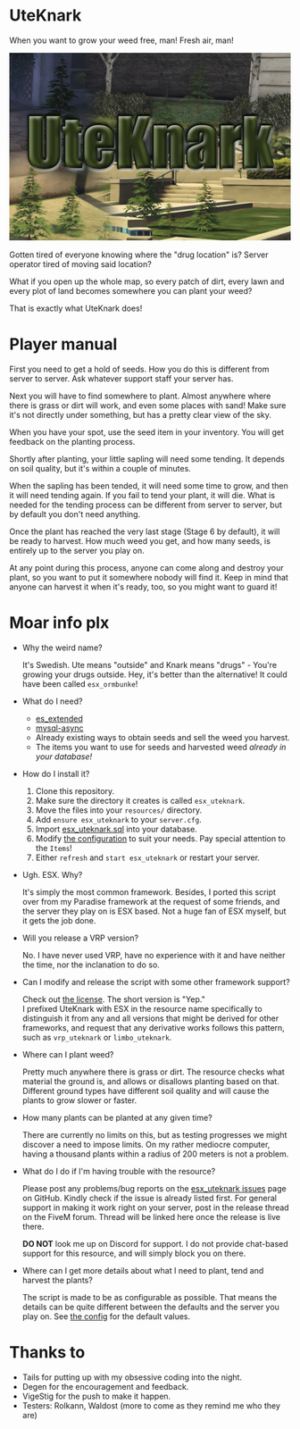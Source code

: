 # UteKnark
When you want to grow your weed free, man! Fresh air, man!

![UteKnark logo](uteknark.png)

Gotten tired of everyone knowing where the "drug location" is? Server operator tired of moving said location?

What if you open up the whole map, so every patch of dirt, every lawn and every plot of land becomes somewhere you can plant your weed?

That is exactly what UteKnark does!

# Player manual

First you need to get a hold of seeds. How you do this is different from server to server. Ask whatever support staff your server has.

Next you will have to find somewhere to plant. Almost anywhere where there is grass or dirt will work, and even some places with sand! Make sure it's not directly under something, but has a pretty clear view of the sky.

When you have your spot, use the seed item in your inventory. You will get feedback on the planting process.

Shortly after planting, your little sapling will need some tending. It depends on soil quality, but it's within a couple of minutes.

When the sapling has been tended, it will need some time to grow, and then it will need tending again. If you fail to tend your plant, it will die. What is needed for the tending process can be different from server to server, but by default you don't need anything.

Once the plant has reached the very last stage (Stage 6 by default), it will be ready to harvest. How much weed you get, and how many seeds, is entirely up to the server you play on.

At any point during this process, anyone can come along and destroy your plant, so you want to put it somewhere nobody will find it. Keep in mind that anyone can harvest it when it's ready, too, so you might want to guard it!

# Moar info plx

- Why the weird name? 

  It's Swedish. Ute means "outside" and Knark means "drugs" - You're growing your drugs outside. Hey, it's better than the alternative! It could have been called `esx_ormbunke`!

- What do I need?

  - [es_extended](https://github.com/ESX-Org/es_extended)
  - [mysql-async](https://github.com/brouznouf/fivem-mysql-async)
  - Already existing ways to obtain seeds and sell the weed you harvest.
  - The items you want to use for seeds and harvested weed *already in your database!*

- How do I install it?

    1. Clone this repository.
    2. Make sure the directory it creates is called `esx_uteknark`.
    3. Move the files into your `resources/` directory.
    4. Add `ensure esx_uteknark` to your `server.cfg`.
    5. Import [esx_uteknark.sql](esx_uteknark.sql) into your database.
    6. Modify [the configuration](config.lua) to suit your needs. Pay special attention to the `Items`!
    7. Either `refresh` and `start esx_uteknark` or restart your server.

- Ugh. ESX. Why?

    It's simply the most common framework. Besides, I ported this script over from my Paradise framework at the request of some friends, and the server they play on is ESX based. Not a huge fan of ESX myself, but it gets the job done.

- Will you release a VRP version?

    No. I have never used VRP, have no experience with it and have neither the time, nor the inclanation to do so.

- Can I modify and release the script with some other framework support?

    Check out [the license](LICENSE). The short version is "Yep."  
    I prefixed UteKnark with ESX in the resource name specifically to distinguish it from any and all versions that might be derived for other frameworks, and request that any derivative works follows this pattern, such as `vrp_uteknark` or `limbo_uteknark`.

- Where can I plant weed?

    Pretty much anywhere there is grass or dirt. The resource checks what material the ground is, and allows or disallows planting based on that. Different ground types have different soil quality and will cause the plants to grow slower or faster.

- How many plants can be planted at any given time?

    There are currently no limits on this, but as testing progresses we might discover a need to impose limits. On my rather mediocre computer, having a thousand plants within a radius of 200 meters is not a problem.

- What do I do if I'm having trouble with the resource?

    Please post any problems/bug reports on the [esx_uteknark issues](https://github.com/DemmyDemon/esx_uteknark/issues) page on GitHub. Kindly check if the issue is already listed first. For general support in making it work right on your server, post in the release thread on the FiveM forum. Thread will be linked here once the release is live there.
    
    **DO NOT** look me up on Discord for support. I do not provide chat-based support for this resource, and will simply block you on there.

- Where can I get more details about what I need to plant, tend and harvest the plants?

    The script is made to be as configurable as possible. That means the details can be quite different between the defaults and the server you play on. See [the config](config.lua) for the default values.

# Thanks to

- Tails for putting up with my obsessive coding into the night.
- Degen for the encouragement and feedback.
- VigeStig for the push to make it happen.
- Testers: Rolkann, Waldost (more to come as they remind me who they are)
